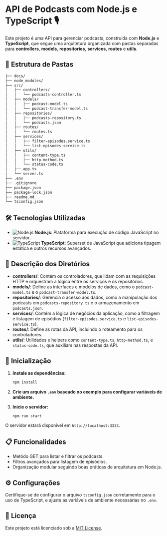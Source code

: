 # API de Podcasts com Node.js e TypeScript 🎙️

Este projeto é uma API para gerenciar podcasts, construída com **Node.js** e **TypeScript**, que segue uma arquitetura organizada com pastas separadas para **controllers**, **models**, **repositories**, **services**, **routes** e **utils**.

## 📂 Estrutura de Pastas

```bash
├── docs/
├── node_modules/
├── src/
│   ├── controllers/
│   │   └── podcasts-controller.ts
│   ├── models/
│   │   ├── podcast-model.ts
│   │   └── podcast-transfer-model.ts
│   ├── repositories/
│   │   ├── podcasts-repository.ts
│   │   └── podcasts.json
│   ├── routes/
│   │   └── routes.ts
│   ├── services/
│   │   ├── filter-episodes.service.ts
│   │   └── list-episodes-service.ts
│   ├── utils/
│   │   ├── content-type.ts
│   │   ├── http-method.ts
│   │   └── status-code.ts
│   ├── app.ts
│   └── server.ts
├── .env
├── .gitignore
├── package.json
├── package-lock.json
├── readme.md
└── tsconfig.json
```

## 🛠️ Tecnologias Utilizadas

- ![Node.js](https://img.shields.io/badge/Node.js-43853D?style=for-the-badge&logo=node.js&logoColor=white) **Node.js**: Plataforma para execução de código JavaScript no servidor.
- ![TypeScript](https://img.shields.io/badge/TypeScript-007ACC?style=for-the-badge&logo=typescript&logoColor=white) **TypeScript**: Superset de JavaScript que adiciona tipagem estática e outros recursos avançados.


## 📂 Descrição dos Diretórios

- **controllers/**: Contém os controladores, que lidam com as requisições HTTP e orquestram a lógica entre os serviços e os repositórios.
- **models/**: Define as interfaces e modelos de dados, como o `podcast-model.ts` e o `podcast-transfer-model.ts`.
- **repositories/**: Gerencia o acesso aos dados, como a manipulação dos podcasts em `podcasts-repository.ts` e o armazenamento em `podcasts.json`.
- **services/**: Contém a lógica de negócios da aplicação, como a filtragem e listagem de episódios (`filter-episodes.service.ts` e `list-episodes-service.ts`).
- **routes/**: Define as rotas da API, incluindo o roteamento para os controladores.
- **utils/**: Utilidades e helpers como `content-type.ts`, `http-method.ts`, e `status-code.ts`, que auxiliam nas respostas da API.

## 🚀 Inicialização

1. **Instale as dependências:**
   ```bash
   npm install
   ```
2. **Crie um arquivo `.env` baseado no exemplo para configurar variáveis de ambiente.**

3. **Inicie o servidor:**
   ```bash
   npm run start
   ```

O servidor estará disponível em `http://localhost:3333`.

## 📋 Funcionalidades

- Metódo GET para listar e filtrar os podcasts.
- Filtros avançados para listagem de episódios.
- Organização modular seguindo boas práticas de arquitetura em Node.js.

## ⚙️ Configurações

Certifique-se de configurar o arquivo `tsconfig.json` corretamente para o uso de TypeScript, e ajuste as variáveis de ambiente necessárias no `.env`.

## 📝 Licença

Este projeto está licenciado sob a [MIT License](LICENSE).
